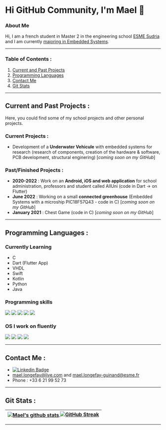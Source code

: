# Hi GitHub Community, I'm Mael 👋

<!-- Docs for Readme APi display -->
<!-- https://github.com/anuraghazra/github-readme-stats -->


### About Me

Hi, I am a french student in Master 2 in the engineering school [ESME Sudria](https://www.esme.fr) and I am currently [majoring in Embedded Systems](https://www.esme.fr/formation-ingenieur/ingenieur-innovation/#systmes-embarqus).


-------------------------------------

### Table of Contents :
1. [Current and Past Projects](#projects)
2. [Programming Languages](#programming-languages)
3. [Contact Me](#contact)
4. [Git Stats](#git-stats)

-------------------------------------


<a name="projects"></a>

## Current and Past Projects :

Here, you could find some of my school projects and other personal projects.

### Current Projects :
- Development of a **Underwater Vehicule** with embedded systems for research (research of components, creation of the hardware & software, PCB development, structural enginering) [*coming soon on my GitHub*]

### Past/Finished Projects :
- **2020-2022** : Work on an **Android, iOS and web application** for school administration, professors and student called AllUni (code in Dart -> on Flutter)
- **June 2022** : Working on a small **connected greenhouse** (Embedded Systems with a microship PIC18F57Q43 - code in C) [*coming soon on my GitHub*]
- **January 2021** : Chest Game (code in C) [*coming soon on my GitHub*]


-------------------------------------

<a name="programming-languages"></a>

## Programming Languages :

### Currently Learning

- C
- Dart (Flutter App)
- VHDL
- Swift
- Kotlin
- Python
- Java

### Programming skills

<p align="left">
    <img src="https://img.shields.io/badge/C-239120?style=for-the-badge&logo=c&logoColor=white">
    <img src="https://img.shields.io/badge/Python-3776AB?style=for-the-badge&logo=python&logoColor=white">
    <img src="https://img.shields.io/badge/Java-1072EE?style=for-the-badge&logo=Java&logoColor=white">
    <img src="https://img.shields.io/badge/VHDL-1072EE?style=for-the-badge&logo=VHDL&logoColor=white">
    <img src="https://img.shields.io/badge/FPGA-1072EE?style=for-the-badge&logo=FPGA&logoColor=white">
</p>

### OS I work on fluently 
<p align="left">
    <img src="https://img.shields.io/badge/Windows-0078D6?style=for-the-badge&logo=windows&logoColor=white">
    <img src="https://img.shields.io/badge/Mac-9C9C9C?style=for-the-badge&logo=mac&logoColor=white">
    <img src="https://img.shields.io/badge/Linux-FF4500?style=for-the-badge&logo=linux&logoColor=white">
    <img src="https://img.shields.io/badge/Debian-BB0039?style=for-the-badge&logo=debian&logoColor=white">
</p>


-------------------------------------

<a name="contact"></a>

## Contact Me :

- [![Linkedin Badge](https://img.shields.io/badge/LinkedIn-0077B5?style=for-the-badge&logo=linkedin&logoColor=white)](https://www.linkedin.com/in/mael-longefay-guinand/)
- mael.longefay@live.com and mael.longefay-guinand@esme.fr
- Phone : +33 6 21 99 52 73


-------------------------------------

<a name="git-stats"></a>

## Git Stats :

| <a href="https://github.com/LongefayGuinand-Mael/"><img align="center" src="https://github-readme-stats.vercel.app/api?username=LongefayGuinand-Mael&show_icons=true&include_all_commits=true&theme=buefy&hide_border=true" alt="Mael's github stats" /> [![GitHub Streak](https://github-readme-streak-stats.herokuapp.com/?user=LongefayGuinand-Mael&theme=buefy&hide_border=true)](https://github.com/LongefayGuinand-Mael/)</a> |
| ------------- |

<!-- A mettre plus tard quand j'aurais les github en public 🤖 -->
<!--
| <a href="https://github.com/LongefayGuinand-Mael/"><img align="center" src="https://github-readme-stats.vercel.app/api?username=LongefayGuinand-Mael&show_icons=true&include_all_commits=true&theme=buefy&hide_border=true" alt="Mael's github stats" /> [![GitHub Streak](https://github-readme-streak-stats.herokuapp.com/?user=LongefayGuinand-Mael&theme=buefy&hide_border=true)](https://github.com/LongefayGuinand-Mael/)</a> | <a href="https://github.com/LongefayGuinand-Mael/"><img align="center" src="https://github-readme-stats.vercel.app/api/top-langs/?username=LongefayGuinand-Mael&theme=buefy&hide_border=true" /></a> |
| ------------- | ------------- |
-->

-------------------------------------








<!--
**LongefayGuinand-Mael/LongefayGuinand-Mael** is a ✨ _special_ ✨ repository because its `README.md` (this file) appears on your GitHub profile.

Here are some ideas to get you started:

- 🔭 I’m currently working on ...
- 🌱 I’m currently learning ...
- 👯 I’m looking to collaborate on ...
- 🤔 I’m looking for help with ...
- 💬 Ask me about ...
- 📫 How to reach me: ...
- 😄 Pronouns: ...
- ⚡ Fun fact: ...
-->
